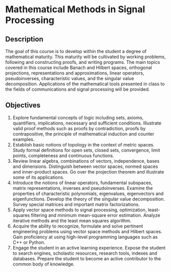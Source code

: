 Mathematical Methods in Signal Processing
=========================================


## Description

The goal of this course is to develop within the student a degree of mathematical maturity.
This maturity will be cultivated by working problems, following and constructing proofs, and writing programs.
The main topics covered in this course include Banach and Hilbert spaces, orthogonal projections, representations and approximations, linear operators, pseudoinverses, characteristic values, and the singular value decomposition.
Applications of the mathematical tools presented in class to the fields of communications and signal processing will be provided.


## Objectives

1.  Explore fundamental concepts of logic including sets, axioms, quantifiers, implications, necessary and sufficient conditions.
Illustrate valid proof methods such as proofs by contradiction, proofs by contrapositive, the principle of mathematical induction and counter examples.
2.  Establish basic notions of topology in the context of metric spaces.
Study formal definitions for open sets, closed sets, convergence, limit points, completeness and continuous functions.
3.  Review linear algebra, combinations of vectors, independence, bases and dimensions.
Distinguish between vector spaces, normed spaces and inner-product spaces.
Go over the projection theorem and illustrate some of its applications.
4.  Introduce the notions of linear operators, fundamental subspaces, matrix representations, inverses and pseudoinverses.
Examine the properties of characteristic polynomials, eigenvalues, eigenvectors and eigenfunctions.
Develop the theory of the singular value decomposition.
Survey special matrices and important matrix factorizations.
5.  Apply vector space methods to signal processing, optimization, least-squares filtering and minimum mean-square error estimation.
Analyze iterative methods and the least mean squares algorithm.
6.  Acquire the ability to recognize, formulate and solve pertinent engineering problems using vector space methods and Hilbert spaces.
Gain proficiency at using high-level programming languages such as C++ or Python.
7.  Engage the student in an active learning experience.
Expose the student to search engines, scholastic resources, research tools, indexes and databases.
Prepare the student to become an active contributor to the common body of knowledge.

